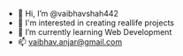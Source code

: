 - 👋 Hi, I’m @vaibhavshah442
- 👀 I'm interested in creating reallife projects
- 🌱 I’m currently learning Web Development 
- 📫 vaibhav.anjar@gmail.com

<!---
vaibhavshah442/vaibhavshah442 is a ✨ special ✨ repository because its `README.md` (this file) appears on your GitHub profile.
You can click the Preview link to take a look at your changes.
--->
